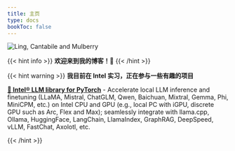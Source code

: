 ```yaml
---
title: 主页
type: docs
bookToc: false
---
```


![Ling, Cantabile and Mulberry](https://i.imgur.com/jpS2YpR.png)

{{< hint info >}}
**欢迎来到我的博客！🥰**
{{< /hint >}}

{{< hint warning >}}
**我目前在 Intel 实习，正在参与一些有趣的项目**

**[💫 Intel® LLM library for PyTorch](https://github.com/intel-analytics/ipex-llm)** - Accelerate local LLM inference and finetuning (LLaMA, Mistral, ChatGLM, Qwen, Baichuan, Mixtral, Gemma, Phi, MiniCPM, etc.) on Intel CPU and GPU (e.g., local PC with iGPU, discrete GPU such as Arc, Flex and Max); seamlessly integrate with llama.cpp, Ollama, HuggingFace, LangChain, LlamaIndex, GraphRAG, DeepSpeed, vLLM, FastChat, Axolotl, etc. 

{{< /hint >}}
